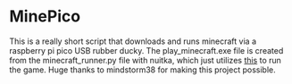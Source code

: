 # MinePico

This is a really short script that downloads and runs minecraft via a raspberry pi pico USB rubber ducky.
The play_minecraft.exe file is created from the minecraft_runner.py file with nuitka, which just utilizes [this](https://github.com/mindstorm38/portablemc/) to run the game. Huge thanks to mindstorm38 for making this project possible.

